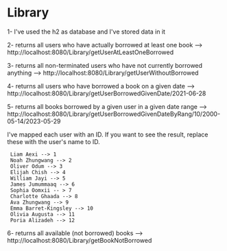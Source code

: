 # Library
1- I've used the h2 as database and I've stored data in it

2- returns all users who have actually borrowed at least one book --> http://localhost:8080/Library/getUserAtLeastOneBorrowed

3- returns all non-terminated users who have not currently borrowed anything --> http://localhost:8080/Library/getUserWithoutBorrowed

4- returns all users who have borrowed a book on a given date --> http://localhost:8080/Library/getUserBorrowedGivenDate/2021-06-28

5- returns all books borrowed by a given user in a given date range --> http://localhost:8080/Library/getUserBorrowedGivenDateByRang/10/2000-05-14/2023-05-29

   I've mapped each user with an ID. If you want to see the result, replace these with the user's name to ID.
   
     Liam Aexi --> 1
     Noah Zhungwang --> 2
     Oliver Odum --> 3
     Elijah Chish --> 4
     William Jayi --> 5
     James Jumummaaq --> 6
     Sophia Oomxii -- > 7
     Charlotte Ghaada --> 8
     Ava Zhungwang --> 9
     Emma Barret-Kingsley --> 10
     Olivia Augusta --> 11 
     Poria Alizadeh --> 12
     
6- returns all available (not borrowed) books --> http://localhost:8080/Library/getBookNotBorrowed     
  

   
